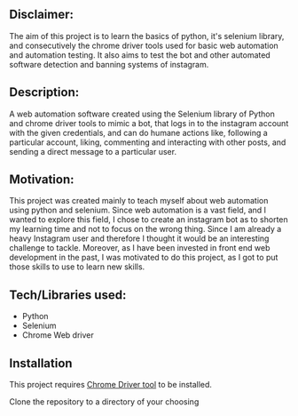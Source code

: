 ## Disclaimer:
The aim of this project is to learn the basics of python, it's selenium library, and consecutively the chrome driver tools used for basic web automation and automation testing. It also aims to test the bot and other automated software detection and banning systems of instagram.

## Description:
A web automation software created using the Selenium library of Python and chrome driver tools to mimic a bot, that logs in to the instagram account with the given credentials, and can do humane actions like, following a particular account, liking, commenting and interacting with other posts, and sending a direct message to a particular user.

## Motivation:
This project was created mainly to teach myself about web automation using python and selenium. Since web automation is a vast field, and I wanted to explore this field, I chose to create an instagram bot as to shorten my learning time and not to focus on the wrong thing. Since I am already a heavy Instagram user and therefore I thought it would be an interesting challenge to tackle. Moreover, as I have been invested in front end web development in the past, I was motivated to do this project, as I got to put those skills to use to learn new skills.

## Tech/Libraries used:
* Python
* Selenium
* Chrome Web driver

## Installation
This project requires [Chrome Driver tool](https://chromedriver.chromium.org/) to be installed.

Clone the repository to a directory of your choosing

## 
